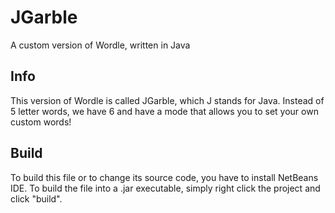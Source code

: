 # JGarble
A custom version of Wordle, written in Java

## Info

This version of Wordle is called JGarble, which J stands for Java.
Instead of 5 letter words, we have 6 and have a mode that allows you to set your own custom words!

## Build

To build this file or to change its source code, you have to install NetBeans IDE. To build the file into a .jar executable, simply right click the 
project and click "build".
